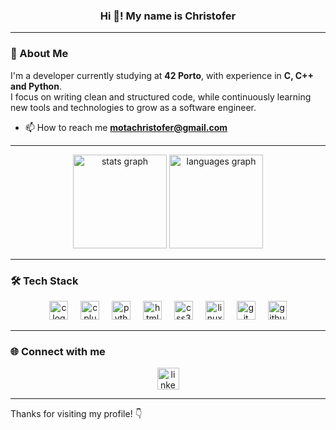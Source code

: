 <h3 align="center">Hi 👋! My name is Christofer</h3>

---

### 🧠 About Me

I'm a developer currently studying at **42 Porto**, with experience in **C, C++ and Python**.  
I focus on writing clean and structured code, while continuously learning new tools and technologies to grow as a software engineer.

- 📫 How to reach me **motachristofer@gmail.com**
---

<div align="center">
  <!-- Stats -->
  <img
    src="https://github-readme-stats.vercel.app/api?username=cde-paiv&hide_title=false&hide_rank=false&show_icons=true&include_all_commits=true&count_private=true&disable_animations=false&theme=dracula&locale=en&hide_border=false&cache_seconds=1800&v=5"
    height="150"
    alt="stats graph"
  />
  <!-- Top Langs -->
  <img
    src="https://github-readme-stats.vercel.app/api/top-langs?username=cde-paiv&locale=en&hide_title=false&layout=compact&card_width=320&langs_count=10&include_forks=true&theme=dracula&hide_border=false&cache_seconds=1800&v=5"
    height="150"
    alt="languages graph"
  />
</div>

---

### 🛠️ Tech Stack

<div align="center">
  <img src="https://cdn.jsdelivr.net/gh/devicons/devicon/icons/c/c-original.svg" height="30" alt="c logo"/>
  <img width="12" />
  <img src="https://cdn.jsdelivr.net/gh/devicons/devicon/icons/cplusplus/cplusplus-original.svg" height="30" alt="cplusplus logo"/>
  <img width="12" />
  <img src="https://cdn.jsdelivr.net/gh/devicons/devicon/icons/python/python-original.svg" height="30" alt="python logo"/>
  <img width="12" />
  <img src="https://cdn.jsdelivr.net/gh/devicons/devicon/icons/html5/html5-original.svg" height="30" alt="html5 logo"/>
  <img width="12" />
  <img src="https://cdn.jsdelivr.net/gh/devicons/devicon/icons/css3/css3-original.svg" height="30" alt="css3 logo"/>
  <img width="12" />
  <img src="https://cdn.jsdelivr.net/gh/devicons/devicon/icons/linux/linux-original.svg" height="30" alt="linux logo"/>
  <img width="12" />
  <img src="https://cdn.jsdelivr.net/gh/devicons/devicon/icons/git/git-original.svg" height="30" alt="git logo"/>
  <img width="12" />
  <img src="https://cdn.jsdelivr.net/gh/devicons/devicon/icons/github/github-original.svg" height="30" alt="github logo"/>
</div>

---

### 🌐 Connect with me

<div align="center">
  <a href="https://www.linkedin.com/in/christofer-mota-a8a057192/" target="_blank">
    <img src="https://img.shields.io/static/v1?message=LinkedIn&logo=linkedin&label=&color=0077B5&logoColor=white&labelColor=&style=for-the-badge" height="35" alt="linkedin logo"/>
  </a>
</div>

---

Thanks for visiting my profile! 👇
